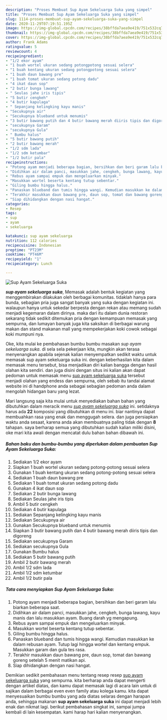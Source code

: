 ```yaml
---
description: "Proses Membuat Sup Ayam Sekeluarga Suka yang simpel"
title: "Proses Membuat Sup Ayam Sekeluarga Suka yang simpel"
slug: 1114-proses-membuat-sup-ayam-sekeluarga-suka-yang-simpel
date: 2020-11-29T07:19:51.195Z
image: https://img-global.cpcdn.com/recipes/38bffda7aea9e419/751x532cq70/sup-ayam-sekeluarga-suka-foto-resep-utama.jpg
thumbnail: https://img-global.cpcdn.com/recipes/38bffda7aea9e419/751x532cq70/sup-ayam-sekeluarga-suka-foto-resep-utama.jpg
cover: https://img-global.cpcdn.com/recipes/38bffda7aea9e419/751x532cq70/sup-ayam-sekeluarga-suka-foto-resep-utama.jpg
author: Frank Adams
ratingvalue: 5
reviewcount: 4
recipeingredient:
- "1/2 ekor ayam"
- "1 buah wortel ukuran sedang potongpotong sesuai selera"
- "1 buah kentang ukuran sedang potongpotong sesuai selera"
- "1 buah daun bawang pre"
- "1 buah tomat ukuran sedang potong dadu"
- "4 ikat daun sop"
- "2 butir bunga lawang"
- " Seulas jahe iris tipis"
- "5 butir cengkeh"
- "4 butir kapulaga"
- " Sepanjang kelingking kayu manis"
- "Secukupnya air"
- "Secukupnya blueband untuk menumis"
- "3 butir bawang putih dan 4 butir bawang merah diiris tipis dan digoreng"
- "secukupnya Garam"
- "secukupnya Gula"
- " Bumbu halus"
- "5 butir bawang putih"
- "2 butir bawang merah"
- "1/2 sdm lada"
- "1/2 sdm ketumbar"
- "1/2 butir pala"
recipeinstructions:
- "Potong ayam menjadi beberapa bagian, bersihkan dan beri garam lalu biarkan beberapa saat."
- "Didihkan air dalam panci, masukkan jahe, cengkeh, bunga lawang, kayu manis dan lalu masukkan ayam. Buang darah yg mengapung."
- "Rebus ayam sampai empuk dan mengeluarkan minyak."
- "Masukkan wortel beserta kentang tutup sebentar."
- "Giling bumbu hingga halus."
- "Panaskan blueband dan tumis hingga wangi. Kemudian masukkan ke dalam rebusan ayam. Tutup lagi hingga wortel dan kentang empuk. Masukkan garam dan gula tes rasa."
- "Terakhir masukkan daun bawang pre, daun sop, tomat dan bawang goreng setelah 5 menit matikan api."
- "Siap dihidangkan dengan nasi hangat."
categories:
- Resep
tags:
- sup
- ayam
- sekeluarga

katakunci: sup ayam sekeluarga 
nutrition: 112 calories
recipecuisine: Indonesian
preptime: "PT23M"
cooktime: "PT46M"
recipeyield: "1"
recipecategory: Lunch

---
```



![Sup Ayam Sekeluarga Suka](https://img-global.cpcdn.com/recipes/38bffda7aea9e419/751x532cq70/sup-ayam-sekeluarga-suka-foto-resep-utama.jpg)

<b><i>sup ayam sekeluarga suka</i></b>, Memasak adalah bentuk kegiatan yang menggembirakan dilakukan oleh berbagai komunitas. tidaklah hanya para bunda, sebagian pria juga sangat banyak yang suka dengan kegiatan ini. walaupun hanya untuk sekedar berpesta dengan rekan atau memang sudah menjadi kegemaran dalam dirinya. maka dari itu dalam dunia restoran sekarang tidak sedikit ditemukan pria dengan kemampuan memasak yang sempurna, dan lumayan banyak juga kita saksikan di berbagai warung makan dan stand makanan mall yang mempekerjakan koki cowok sebagai koki mumpuni nya.



Oke, kita mulai ke pembahasan bumbu bumbu masakan <i>sup ayam sekeluarga suka</i>. di sela sela pekerjaan kita, mungkin akan terasa menyenangkan apabila sejenak kalian menyempatkan sedikit waktu untuk memasak sup ayam sekeluarga suka ini. dengan keberhasilan kita dalam memasak menu tersebut, bisa menjadikan diri kalian bangga dengan hasil olahan kita sendiri. dan juga disini dengan situs ini kalian akan dapat pedoman untuk memasak menu <u>sup ayam sekeluarga suka</u> tersebut menjadi olahan yang endess dan sempurna, oleh sebab itu tandai alamat website ini di handphone anda sebagai sebagian pedoman anda dalam mengolah hidangan baru yang lezat.


Mari langsung saja kita mulai untuk menyediakan bahan bahan yang dibutuhkan dalam meracik menu <u><i>sup ayam sekeluarga suka</i></u> ini. setidaknya harus ada <b>22</b> komposisi yang dibutuhkan di menu ini. biar nantinya dapat membuahkan rasa yang enak dan menggugah selera. dan juga persiapkan waktu anda sesaat, karena anda akan membuatnya paling tidak dengan <b>8</b> tahapan. saya berharap semua yang dibutuhkan sudah kalian miliki disini, oke mari kita awali dengan mencatat dulu bahan bahan dibawah ini.

<!--inarticleads1-->

##### Bahan baku dan bumbu-bumbu yang diperlukan dalam pembuatan Sup Ayam Sekeluarga Suka:

1. Sediakan 1/2 ekor ayam
1. Siapkan 1 buah wortel ukuran sedang potong-potong sesuai selera
1. Gunakan 1 buah kentang ukuran sedang potong-potong sesuai selera
1. Sediakan 1 buah daun bawang pre
1. Sediakan 1 buah tomat ukuran sedang potong dadu
1. Gunakan 4 ikat daun sop
1. Sediakan 2 butir bunga lawang
1. Sediakan  Seulas jahe iris tipis
1. Ambil 5 butir cengkeh
1. Sediakan 4 butir kapulaga
1. Sediakan  Sepanjang kelingking kayu manis
1. Sediakan Secukupnya air
1. Gunakan Secukupnya blueband untuk menumis
1. Siapkan 3 butir bawang putih dan 4 butir bawang merah diiris tipis dan digoreng
1. Sediakan secukupnya Garam
1. Sediakan secukupnya Gula
1. Gunakan  Bumbu halus
1. Sediakan 5 butir bawang putih
1. Ambil 2 butir bawang merah
1. Ambil 1/2 sdm lada
1. Ambil 1/2 sdm ketumbar
1. Ambil 1/2 butir pala




<!--inarticleads2-->

##### Tata cara menyiapkan Sup Ayam Sekeluarga Suka:

1. Potong ayam menjadi beberapa bagian, bersihkan dan beri garam lalu biarkan beberapa saat.
1. Didihkan air dalam panci, masukkan jahe, cengkeh, bunga lawang, kayu manis dan lalu masukkan ayam. Buang darah yg mengapung.
1. Rebus ayam sampai empuk dan mengeluarkan minyak.
1. Masukkan wortel beserta kentang tutup sebentar.
1. Giling bumbu hingga halus.
1. Panaskan blueband dan tumis hingga wangi. Kemudian masukkan ke dalam rebusan ayam. Tutup lagi hingga wortel dan kentang empuk. Masukkan garam dan gula tes rasa.
1. Terakhir masukkan daun bawang pre, daun sop, tomat dan bawang goreng setelah 5 menit matikan api.
1. Siap dihidangkan dengan nasi hangat.




Demikian sedikit pembahasan menu tentang resep resep <u>sup ayam sekeluarga suka</u> yang sempurna. kita berharap anda dapat mengerti dengan artikel diatas, dan kamu dapat memasak lagi di acara lain untuk di sajikan dalam berbagai even even family atau kolega kamu. kita dapat menyesuaikan bumbu bumbu yang ada diatas selaras dengan harapan anda, sehingga makanan <b>sup ayam sekeluarga suka</b> ini dapat menjadi lebih enak dan nikmat lagi. berikut pembahasan singkat ini, sampai jumpa kembali di lain kesempatan. kami harap hari kalian menyenangkan.
